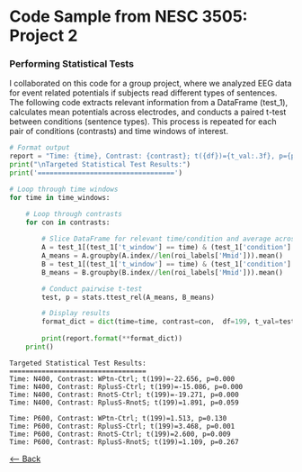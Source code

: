 # Code Sample from NESC 3505: Project 2
### Performing Statistical Tests

I collaborated on this code for a group project, where we analyzed EEG data for event related potentials if subjects read different types of sentences. The following code extracts relevant information from a DataFrame (test_1), calculates mean potentials across electrodes, and conducts a paired t-test between conditions (sentence types). This process is repeated for each pair of conditions (contrasts) and time windows of interest. 

```python
# Format output
report = "Time: {time}, Contrast: {contrast}; t({df})={t_val:.3f}, p={p:.3f}" 
print("\nTargeted Statistical Test Results:")
print('==================================')

# Loop through time windows
for time in time_windows:

    # Loop through contrasts
    for con in contrasts:
        
        # Slice DataFrame for relevant time/condition and average across electrodes
        A = test_1[(test_1['t_window'] == time) & (test_1['condition'] == contrasts[con][0])]['value']
        A_means = A.groupby(A.index//len(roi_labels['Mmid'])).mean()
        B = test_1[(test_1['t_window'] == time) & (test_1['condition'] == contrasts[con][1])]['value']
        B_means = B.groupby(B.index//len(roi_labels['Mmid'])).mean()

        # Conduct pairwise t-test
        test, p = stats.ttest_rel(A_means, B_means)

        # Display results
        format_dict = dict(time=time, contrast=con,  df=199, t_val=test, p=p)
    
        print(report.format(**format_dict))
    print()
```

    
    Targeted Statistical Test Results:
    ==================================
    Time: N400, Contrast: WPtn-Ctrl; t(199)=-22.656, p=0.000
    Time: N400, Contrast: RplusS-Ctrl; t(199)=-15.086, p=0.000
    Time: N400, Contrast: RnotS-Ctrl; t(199)=-19.271, p=0.000
    Time: N400, Contrast: RplusS-RnotS; t(199)=1.891, p=0.059
    
    Time: P600, Contrast: WPtn-Ctrl; t(199)=1.513, p=0.130
    Time: P600, Contrast: RplusS-Ctrl; t(199)=3.468, p=0.001
    Time: P600, Contrast: RnotS-Ctrl; t(199)=2.600, p=0.009
    Time: P600, Contrast: RplusS-RnotS; t(199)=1.109, p=0.267


[⟵ Back](https://arlenejiang.github.io/arlenejiang/)
